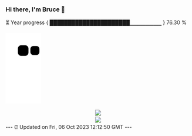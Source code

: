 ### Hi there, I'm Bruce 👋
⏳ Year progress { ██████████████████████▁▁▁▁▁▁▁▁ } 76.30 %

![](https://raw.githubusercontent.com/Swiftie13st/Swiftie13st/main/assets/github-contribution-grid-snake.svg)


<div align="center"> <img src="https://metrics.lecoq.io/Swiftie13st?template=classic&config.timezone=Asia%2FShanghai"> </div>

<div align="center"> <img src="https://github-readme-streak-stats.herokuapp.com/?user=Swiftie13st" /> </div>
---
⏰ Updated on Fri, 06 Oct 2023 12:12:50 GMT
---

